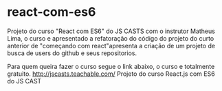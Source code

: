 # react-com-es6

Projeto do curso "React com ES6" do JS CASTS com o instrutor Matheus Lima, o curso e apresentado a refatoração do código do projeto do curto anterior de "começando com react"apresenta a criação de um projeto de busca de users do github e seus repositorios.

Para quem queira fazer o curso segue o link abaixo, o curso e totalmente gratuito. http://jscasts.teachable.com/
Projeto do curso React.js com ES6 do JS CAST
